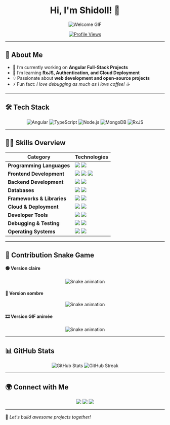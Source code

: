 <h1 align="center">Hi, I'm Shidoll! 👋</h1>

<p align="center">
  <img src="https://your-gif-url.gif" alt="Welcome GIF">
</p>

<p align="center">
  <a href="https://github.com/Shidoll"><img src="https://komarev.com/ghpvc/?username=Shidoll&label=Profile%20Views&color=0e75b6&style=flat" alt="Profile Views"/></a>
</p>

---

## 🚀 About Me
- 🔭 I’m currently working on **Angular Full-Stack Projects**
- 🌱 I’m learning **RxJS, Authentication, and Cloud Deployment**
- 💡 Passionate about **web development and open-source projects**
- ⚡ Fun fact: *I love debugging as much as I love coffee! ☕*

---

## 🛠 Tech Stack

<p align="center">
  <img src="https://img.shields.io/badge/Angular-DD0031?style=for-the-badge&logo=angular&logoColor=white" alt="Angular"/>
  <img src="https://img.shields.io/badge/TypeScript-007ACC?style=for-the-badge&logo=typescript&logoColor=white" alt="TypeScript"/>
  <img src="https://img.shields.io/badge/Node.js-339933?style=for-the-badge&logo=node.js&logoColor=white" alt="Node.js"/>
  <img src="https://img.shields.io/badge/MongoDB-47A248?style=for-the-badge&logo=mongodb&logoColor=white" alt="MongoDB"/>
  <img src="https://img.shields.io/badge/RxJS-B7178C?style=for-the-badge&logo=reactivex&logoColor=white" alt="RxJS"/>
</p>

---

## 🧑‍💻 Skills Overview

| **Category** | **Technologies** |
|-------------|----------------|
| **Programming Languages** | <img src="https://img.shields.io/badge/-JavaScript-F7DF1E?style=flat-square&logo=javascript&logoColor=black"/> <img src="https://img.shields.io/badge/-TypeScript-007ACC?style=flat-square&logo=typescript&logoColor=white"/> |
| **Frontend Development** | <img src="https://img.shields.io/badge/-Angular-DD0031?style=flat-square&logo=angular&logoColor=white"/> <img src="https://img.shields.io/badge/-HTML-E34F26?style=flat-square&logo=html5&logoColor=white"/> <img src="https://img.shields.io/badge/-CSS-1572B6?style=flat-square&logo=css3&logoColor=white"/> |
| **Backend Development** | <img src="https://img.shields.io/badge/-Node.js-339933?style=flat-square&logo=node.js&logoColor=white"/> <img src="https://img.shields.io/badge/-Express.js-000000?style=flat-square&logo=express&logoColor=white"/> |
| **Databases** | <img src="https://img.shields.io/badge/-MongoDB-47A248?style=flat-square&logo=mongodb&logoColor=white"/> <img src="https://img.shields.io/badge/-MySQL-4479A1?style=flat-square&logo=mysql&logoColor=white"/> |
| **Frameworks & Libraries** | <img src="https://img.shields.io/badge/-RxJS-B7178C?style=flat-square&logo=reactivex&logoColor=white"/> <img src="https://img.shields.io/badge/-NestJS-E0234E?style=flat-square&logo=nestjs&logoColor=white"/> |
| **Cloud & Deployment** | <img src="https://img.shields.io/badge/-Vercel-000000?style=flat-square&logo=vercel&logoColor=white"/> <img src="https://img.shields.io/badge/-Netlify-00C7B7?style=flat-square&logo=netlify&logoColor=white"/> |
| **Developer Tools** | <img src="https://img.shields.io/badge/-Git-F05032?style=flat-square&logo=git&logoColor=white"/> <img src="https://img.shields.io/badge/-VSCode-007ACC?style=flat-square&logo=visualstudiocode&logoColor=white"/> |
| **Debugging & Testing** | <img src="https://img.shields.io/badge/-Chrome DevTools-4285F4?style=flat-square&logo=googlechrome&logoColor=white"/> <img src="https://img.shields.io/badge/-Postman-FF6C37?style=flat-square&logo=postman&logoColor=white"/> |
| **Operating Systems** | <img src="https://img.shields.io/badge/-Windows-0078D6?style=flat-square&logo=windows&logoColor=white"/> <img src="https://img.shields.io/badge/-Linux-FCC624?style=flat-square&logo=linux&logoColor=black"/> |

---

## 🐍 Contribution Snake Game

#### 🟢 Version claire
<p align="center">
  <img src="https://github.com/Shidoll/Shidoll/blob/output/github-snake.svg" alt="Snake animation">
</p>

#### 🌙 Version sombre
<p align="center">
  <img src="https://github.com/Shidoll/Shidoll/blob/output/github-snake-dark.svg" alt="Snake animation">
</p>

#### 🎞️ Version GIF animée
<p align="center">
  <img src="https://github.com/Shidoll/Shidoll/blob/output/ocean.gif" alt="Snake animation">
</p>

---

## 📊 GitHub Stats

<p align="center">
  <img src="https://github-readme-stats.vercel.app/api?username=Shidoll&show_icons=true&theme=radical" alt="GitHub Stats"/>
  <img src="https://github-readme-streak-stats.herokuapp.com/?user=Shidoll&theme=radical" alt="GitHub Streak"/>
</p>

---

## 🌍 Connect with Me

<p align="center">
  <a href="https://linkedin.com/in/ton-profil"><img src="https://img.shields.io/badge/-LinkedIn-0077B5?style=for-the-badge&logo=linkedin&logoColor=white"/></a>
  <a href="mailto:ton-email@example.com"><img src="https://img.shields.io/badge/Email-D14836?style=for-the-badge&logo=gmail&logoColor=white"/></a>
  <a href="https://ton-site.com"><img src="https://img.shields.io/badge/Portfolio-24292E?style=for-the-badge&logo=web&logoColor=white"/></a>
</p>

---

🚀 *Let's build awesome projects together!*
